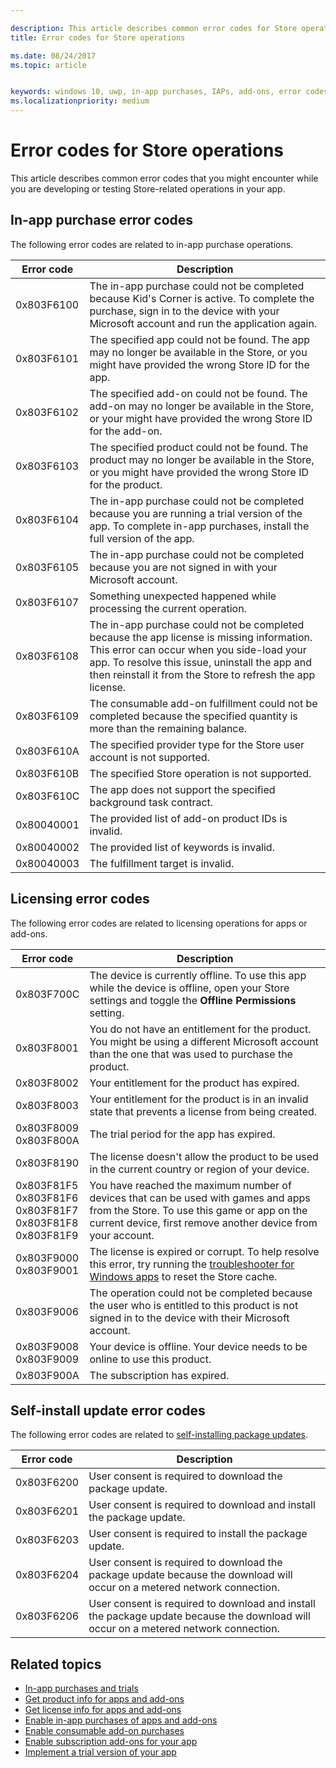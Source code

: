 ```yaml
---

description: This article describes common error codes for Store operations for apps and add-ons, including in-app purchasing, licensing, and self-install app updates.
title: Error codes for Store operations

ms.date: 08/24/2017
ms.topic: article


keywords: windows 10, uwp, in-app purchases, IAPs, add-ons, error codes
ms.localizationpriority: medium
---
```


# Error codes for Store operations

<!-- confirm whether symbolic names are defined for app developers, or do they just handle direct error code values -->

This article describes common error codes that you might encounter while you are developing or testing Store-related operations in your app.

## In-app purchase error codes

The following error codes are related to in-app purchase operations.

|  Error code  |  Description  |
|--------------|---------------|
| 0x803F6100   | The in-app purchase could not be completed because Kid's Corner is active. To complete the purchase, sign in to the device with your Microsoft account and run the application again.               |
| 0x803F6101   | The specified app could not be found. The app may no longer be available in the Store, or you might have provided the wrong Store ID for the app.     |
| 0x803F6102   | The specified add-on could not be found. The add-on may no longer be available in the Store, or your  might have provided the wrong Store ID for the add-on.                                               |
| 0x803F6103   | The specified product could not be found. The product may no longer be available in the Store, or you might have provided the wrong Store ID for the product.                                          |
| 0x803F6104   | The in-app purchase could not be completed because you are running a trial version of the app. To complete in-app purchases, install the full version of the app.               |
| 0x803F6105   | The in-app purchase could not be completed because you are not signed in with your Microsoft account.                                              |
| 0x803F6107   | Something unexpected happened while processing the current operation.                                             |
| 0x803F6108   | The in-app purchase could not be completed because the app license is missing information. This error can occur when you side-load your app. To resolve this issue, uninstall the app and then reinstall it from the Store to refresh the app license.                                          |
| 0x803F6109   | The consumable add-on fulfillment could not be completed because the specified quantity is more than the remaining balance.        |
| 0x803F610A   | The specified provider type for the Store user account is not supported.                                            |
| 0x803F610B   | The specified Store operation is not supported.                                             |
| 0x803F610C   | The app does not support the specified background task contract.                                             |
| 0x80040001   | The provided list of add-on product IDs is invalid.                        |
| 0x80040002   | The provided list of keywords is invalid.                   |
| 0x80040003   | The fulfillment target is invalid.                       |

## Licensing error codes

The following error codes are related to licensing operations for apps or add-ons.

|  Error code  |  Description  |
|--------------|---------------|
| 0x803F700C   | The device is currently offline. To use this app while the device is offline, open your Store settings and toggle the **Offline Permissions** setting.            |
| 0x803F8001   | You do not have an entitlement for the product. You might be using a different Microsoft account than the one that was used to purchase the product.           |
| 0x803F8002   | Your entitlement for the product has expired.           |
| 0x803F8003   | Your entitlement for the product is in an invalid state that prevents a license from being created.   |
| 0x803F8009<br/>0x803F800A   | The trial period for the app has expired.   |
| 0x803F8190   |  The license doesn't allow the product to be used in the current country or region of your device.  |
| 0x803F81F5<br/>0x803F81F6<br/>0x803F81F7<br/>0x803F81F8<br/>0x803F81F9   |  You have reached the maximum number of devices that can be used with games and apps from the Store. To use this game or app on the current device, first remove another device from your account.  |
| 0x803F9000<br/>0x803F9001    |  The license is expired or corrupt. To help resolve this error, try running the [troubleshooter for Windows apps](https://support.microsoft.com/help/4027498/windows-run-the-troubleshooter-for-windows-apps) to reset the Store cache.     |
| 0x803F9006    |  The operation could not be completed because the user who is entitled to this product is not signed in to the device with their Microsoft account.            |
| 0x803F9008<br/>0x803F9009    |  Your device is offline. Your device needs to be online to use this product.            |
| 0x803F900A    |  The subscription has expired.            |


## Self-install update error codes

The following error codes are related to [self-installing package updates](../packaging/self-install-package-updates.md).

|  Error code  |  Description  |
|--------------|---------------|
| 0x803F6200   | User consent is required to download the package update.               |
| 0x803F6201   | User consent is required to download and install the package update.                                                  |
| 0x803F6203   | User consent is required to install the package update.                                         |
| 0x803F6204   | User consent is required to download the package update because the download will occur on a metered network connection.                                             |
| 0x803F6206   | User consent is required to download and install the package update because the download will occur on a metered network connection.     |


## Related topics

* [In-app purchases and trials](in-app-purchases-and-trials.md)
* [Get product info for apps and add-ons](get-product-info-for-apps-and-add-ons.md)
* [Get license info for apps and add-ons](get-license-info-for-apps-and-add-ons.md)
* [Enable in-app purchases of apps and add-ons](enable-in-app-purchases-of-apps-and-add-ons.md)
* [Enable consumable add-on purchases](enable-consumable-add-on-purchases.md)
* [Enable subscription add-ons for your app](enable-subscription-add-ons-for-your-app.md)
* [Implement a trial version of your app](implement-a-trial-version-of-your-app.md)
